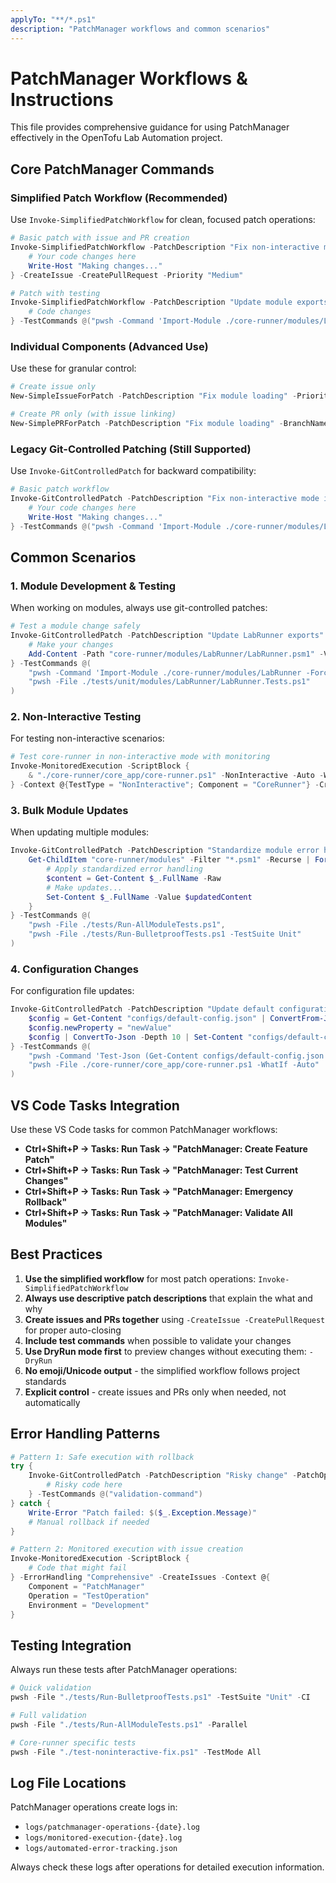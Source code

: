 ```yaml
---
applyTo: "**/*.ps1"
description: "PatchManager workflows and common scenarios"
---
```


# PatchManager Workflows & Instructions

This file provides comprehensive guidance for using PatchManager effectively in the OpenTofu Lab Automation project.

## Core PatchManager Commands

### Simplified Patch Workflow (Recommended)
Use `Invoke-SimplifiedPatchWorkflow` for clean, focused patch operations:

```powershell
# Basic patch with issue and PR creation
Invoke-SimplifiedPatchWorkflow -PatchDescription "Fix non-interactive mode issues" -PatchOperation {
    # Your code changes here
    Write-Host "Making changes..."
} -CreateIssue -CreatePullRequest -Priority "Medium"

# Patch with testing
Invoke-SimplifiedPatchWorkflow -PatchDescription "Update module exports" -PatchOperation {
    # Code changes
} -TestCommands @("pwsh -Command 'Import-Module ./core-runner/modules/LabRunner -Force'") -CreateIssue -CreatePullRequest
```

### Individual Components (Advanced Use)
Use these for granular control:

```powershell
# Create issue only
New-SimpleIssueForPatch -PatchDescription "Fix module loading" -Priority "High"

# Create PR only (with issue linking)
New-SimplePRForPatch -PatchDescription "Fix module loading" -BranchName "patch/fix-loading" -IssueNumber 123
```

### Legacy Git-Controlled Patching (Still Supported)
Use `Invoke-GitControlledPatch` for backward compatibility:

```powershell
# Basic patch workflow
Invoke-GitControlledPatch -PatchDescription "Fix non-interactive mode issues" -PatchOperation {
    # Your code changes here
    Write-Host "Making changes..."
} -TestCommands @("pwsh -Command 'Import-Module ./core-runner/modules/LabRunner -Force'")
```

## Common Scenarios

### 1. Module Development & Testing
When working on modules, always use git-controlled patches:

```powershell
# Test a module change safely
Invoke-GitControlledPatch -PatchDescription "Update LabRunner exports" -PatchOperation {
    # Make your changes
    Add-Content -Path "core-runner/modules/LabRunner/LabRunner.psm1" -Value "# New function"
} -TestCommands @(
    "pwsh -Command 'Import-Module ./core-runner/modules/LabRunner -Force'",
    "pwsh -File ./tests/unit/modules/LabRunner/LabRunner.Tests.ps1"
)
```

### 2. Non-Interactive Testing
For testing non-interactive scenarios:

```powershell
# Test core-runner in non-interactive mode with monitoring
Invoke-MonitoredExecution -ScriptBlock {
    & "./core-runner/core_app/core-runner.ps1" -NonInteractive -Auto -WhatIf
} -Context @{TestType = "NonInteractive"; Component = "CoreRunner"} -CreateIssues
```

### 3. Bulk Module Updates
When updating multiple modules:

```powershell
Invoke-GitControlledPatch -PatchDescription "Standardize module error handling" -PatchOperation {
    Get-ChildItem "core-runner/modules" -Filter "*.psm1" -Recurse | ForEach-Object {
        # Apply standardized error handling
        $content = Get-Content $_.FullName -Raw
        # Make updates...
        Set-Content $_.FullName -Value $updatedContent
    }
} -TestCommands @(
    "pwsh -File ./tests/Run-AllModuleTests.ps1",
    "pwsh -File ./tests/Run-BulletproofTests.ps1 -TestSuite Unit"
)
```

### 4. Configuration Changes
For configuration file updates:

```powershell
Invoke-GitControlledPatch -PatchDescription "Update default configuration" -PatchOperation {
    $config = Get-Content "configs/default-config.json" | ConvertFrom-Json
    $config.newProperty = "newValue"
    $config | ConvertTo-Json -Depth 10 | Set-Content "configs/default-config.json"
} -TestCommands @(
    "pwsh -Command 'Test-Json (Get-Content configs/default-config.json -Raw)'",
    "pwsh -File ./core-runner/core_app/core-runner.ps1 -WhatIf -Auto"
)
```

## VS Code Tasks Integration

Use these VS Code tasks for common PatchManager workflows:

- **Ctrl+Shift+P → Tasks: Run Task → "PatchManager: Create Feature Patch"**
- **Ctrl+Shift+P → Tasks: Run Task → "PatchManager: Test Current Changes"**
- **Ctrl+Shift+P → Tasks: Run Task → "PatchManager: Emergency Rollback"**
- **Ctrl+Shift+P → Tasks: Run Task → "PatchManager: Validate All Modules"**

## Best Practices

1. **Use the simplified workflow** for most patch operations: `Invoke-SimplifiedPatchWorkflow`
2. **Always use descriptive patch descriptions** that explain the what and why
3. **Create issues and PRs together** using `-CreateIssue -CreatePullRequest` for proper auto-closing
4. **Include test commands** when possible to validate your changes
5. **Use DryRun mode first** to preview changes without executing them: `-DryRun`
6. **No emoji/Unicode output** - the simplified workflow follows project standards
7. **Explicit control** - create issues and PRs only when needed, not automatically

## Error Handling Patterns

```powershell
# Pattern 1: Safe execution with rollback
try {
    Invoke-GitControlledPatch -PatchDescription "Risky change" -PatchOperation {
        # Risky code here
    } -TestCommands @("validation-command")
} catch {
    Write-Error "Patch failed: $($_.Exception.Message)"
    # Manual rollback if needed
}

# Pattern 2: Monitored execution with issue creation
Invoke-MonitoredExecution -ScriptBlock {
    # Code that might fail
} -ErrorHandling "Comprehensive" -CreateIssues -Context @{
    Component = "PatchManager"
    Operation = "TestOperation"
    Environment = "Development"
}
```

## Testing Integration

Always run these tests after PatchManager operations:

```powershell
# Quick validation
pwsh -File "./tests/Run-BulletproofTests.ps1" -TestSuite "Unit" -CI

# Full validation
pwsh -File "./tests/Run-AllModuleTests.ps1" -Parallel

# Core-runner specific tests
pwsh -File "./test-noninteractive-fix.ps1" -TestMode All
```

## Log File Locations

PatchManager operations create logs in:
- `logs/patchmanager-operations-{date}.log`
- `logs/monitored-execution-{date}.log`
- `logs/automated-error-tracking.json`

Always check these logs after operations for detailed execution information.
